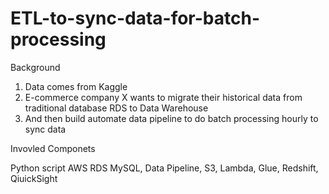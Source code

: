 # ETL-to-sync-data-for-batch-processing

Background

1. Data comes from Kaggle
2. E-commerce company X wants to migrate their historical data from traditional database RDS to Data Warehouse
3. And then build automate data pipeline to do batch processing hourly to sync data

Invovled Componets

Python script
AWS RDS MySQL, Data Pipeline, S3, Lambda, Glue, Redshift, QiuickSight

